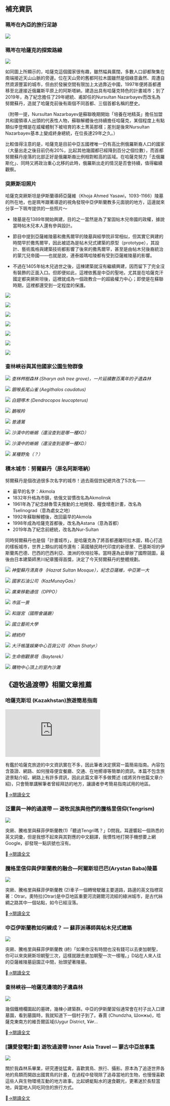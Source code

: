 ---
---
## 補充資訊

### 珮岑在內亞的旅行足跡

![](https://assets.matters.news/embed/282bb5ad-de56-4147-8120-6c43702ecdf5.png)

### 珮岑在哈薩克的探索路線

![](https://imgur.com/kfSkESe.jpg)

如同圖上所顯示的，哈薩克這個國家很有趣，雖然幅員廣闊，多數人口卻都聚集在南端接近天山山脈的旁邊。位在天山旁的舊都阿拉木圖雖然是個綠意盎然、周遭自然資源豐富的城市，但由於發展空間有限加上太過靠近中國，1997年便將首都遷移至北邊接近俄羅斯平原上的阿斯塔納，建造出具有哈薩克特色的計畫城市；到了2019年，為了紀念擔任了29年總統、甫卸任的Nursultan Nazarbayev而改名為努爾蘇丹，造就了哈薩克前後有兩個不同首都、三個首都名稱的歷史。

（附帶一提，Nursultan Nazarbayev是蘇聯晚期開始「培養在地精英」擔任加盟共和國領導人出頭的代表性人物，蘇聯解體後也持續擔任哈薩克，某個程度上有點類似李登輝是在威權體制下被培育的本土菁英那樣；差別是後來Nursultan Nazarbayev基本上變成終身總統，在位長達29年之久。）

比較值得注意的是，哈薩克是目前中亞五國裡唯一仍有高比例俄羅斯裔人口的國家（大量出走之後目前仍有20%，比起其他幾國都已經降到百分之個位數），而首都努爾蘇丹座落的北部正好是俄羅斯裔比例相對較高的區域。在哈薩克努力「去俄羅斯化」、同時又將政治重心北移的此時，俄羅斯出走的情況是否會持續，值得繼續觀察。

### 突厥斯坦照片

哈薩克突厥斯坦是伊斯蘭導師亞薩維（Khoja Ahmed Yasawi，1093-1166）陵墓的所在地，也是珮岑跟著導遊的視角發現中亞伊斯蘭教多元面貌的地方，這邊就來分享一下珮岑提供的一些照片～

- 陵墓是在1389年開始興建，目的之一當然是為了鞏固帖木兒帝國的政權，據說當時帖木兒本人還有參與設計。

- 節目中提到亞薩維陵墓和撒馬爾罕的陵墓與經學院非常相似，但其實它興建的時間早於撒馬爾罕，因此被認為是帖木兒式建築的原型（prototype），其設計、藝術風格與建築技術都影響了後來的撒馬爾罕，甚至是由帖木兒後裔統治的蒙兀兒帝國——也就是說，連泰姬瑪哈陵都有受到亞薩維陵墓的影響。

- 不過在1405年帖木兒過世之後，這棟建築就沒有繼續興建，因而留下了完全沒有裝飾的正面入口。但即便如此，這裡依舊是中亞的聖地，尤其是在哈薩克汗國定都突厥斯坦後，這裡就成為一個政教合一的超級權力中心；即使是在蘇聯時期，這裡都還受到一定程度的保護。

![](https://imgur.com/75Jko67.jpg)

![](https://imgur.com/fFh1BcG.jpg)

![](https://imgur.com/WSzMqcK.jpg)

![](https://imgur.com/gBLSR8J.jpg)

![](https://imgur.com/H9IlVmE.jpg)

![](https://imgur.com/q1vZ3zI.jpg)

![](https://imgur.com/CGgbqyw.jpg)

### 查林峽谷與其他國家公園生物群像

![](https://imgur.com/vfwQiuo.jpg)
*查林梣樹森林 (Sharyn ash tree grove)，一片延續數百萬年的孑遺森林*

![](https://imgur.com/3W7BK4v.jpg)
*銀喉長尾山雀 (Aegithalos caudatus)*

![](https://imgur.com/929SbrI.jpg)
*白翅啄木 (Dendrocopos leucopterus)*

![](https://imgur.com/X5qu8e4.jpg)
*鵝喉羚*

![](https://imgur.com/tduYTy8.jpg)
*普通鵟*

![](https://imgur.com/E3pbBTX.jpg)
*沙漠中的蜥蜴（還沒查到是哪一種XD）*

![](https://imgur.com/4MCRVix.jpg)
*沙漠中的蜥蜴（還沒查到是哪一種XD）*

![](https://imgur.com/unM5rYc.jpg)
*某種野兔（？）*

### 積木城市：努爾蘇丹（原名阿斯塔納）

努爾蘇丹是個改過很多次名字的城市！過去兩個世紀總共改了5次名——

- 最早的名字：Akmola
- 1832年升格為市鎮，依俄文習慣改名為Akmolinsk
- 1961年為了紀念赫魯雪夫推動的土地開發、糧食增產計畫，改名為Tselinograd（意為處女之地）
- 1992年蘇聯解體後，改回最早的Akmola
- 1998年成為哈薩克首都後，改名為Astana（意為首都）
- 2019年為了紀念前總統，改名為Nur-Sultan

同時努爾蘇丹也是個「計畫城市」，是哈薩克為了將首都遷離阿拉木圖，精心打造的樣板城市，世界上類似的城市還有：英國殖民時代印度的新德里、巴基斯坦的伊斯蘭馬巴德、巴西的巴西利亞、澳洲的坎培拉等。當時還為此舉辦了國際競圖，最後由日本建築師黒川紀章獲得首獎，決定了今天努爾蘇丹的整體規劃。

![](https://imgur.com/Q7dnk2V.jpg)
*神聖蘇丹清真寺（Hazrat Sultan Mosque），紀念亞薩維，中亞第一大*

![](https://imgur.com/MTP7nwM.jpg)
*國家石油公司（KazMunayGas）*

![](https://imgur.com/bHRt6Vs.jpg)
*廣東移動通信（OPPO）*

![](https://imgur.com/A2Hqcus.jpg)
*市區一景*

![](https://imgur.com/dwb1A0S.jpg)
*和諧宮（國際會議廳）*

![](https://imgur.com/6xZQB3V.jpg)
*國立藝術大學*

![](https://imgur.com/cAvCAqI.jpg)
*總統府*

![](https://imgur.com/oiJmkO.jpg)
*大汗帳篷娛樂中心百貨公司（Khan Shatyr）*

![](https://imgur.com/13qZzdn.jpg)
*生命樹觀景塔（Bayterek）*

![](https://imgur.com/2GMSwpy.jpg)
*購物中心頂上的室內沙灘*

## 《遊牧過渡帶》相關文章推薦

### 哈薩克斯坦 (Kazakhstan)旅遊簡易指南

![](https://a.bbkz.net/forum/attachment.php?s=f964ec696f2639409107e187607d3b09&attachmentid=2956988&thumb=1&d=1571851001)

有鑑於哈薩克旅遊的中文資訊實在不多，因此筆者決定撰寫一篇簡易指南。內容包含簽證、網路、如何搜尋便宜餐廳、交通、在地嚮導等簡單的資訊。本篇不包含旅遊景點介紹，網路上有許多資訊，因此此篇文章不多做贅述 (或將另作他篇文章介紹)，只會簡單講解筆者曾經拜訪的地方，讓讀者參考簡易指南試用的地區。

[→閱讀全文](https://www.backpackers.com.tw/forum/showthread.php?t=10371571)

### 泛靈與一神的過渡帶 — 遊牧民族與他們的騰格里信仰(Tengrism)

![](https://assets.matters.news/embed/230b2e86-d2f7-42ce-b71f-f3b7e01601f3.jpeg)

突厥、騰格里與蘇菲伊斯蘭教(1)「聽過Tengri嗎？」D問我。耳邊響起一個熟悉的英文詞彙，但是我想不起來與其對應的中文翻譯，我慣性地打開手機想要上網Google，卻發現一點訊號也沒有。

[→閱讀全文](https://matters.news/@flyhigh2011/bafyreialneqfgyip7fjyoyzit6g7deg7in4qyd66ndcqmswmscgry755qa)

### 騰格里信仰與伊斯蘭教的融合—阿爾斯坦巴巴(Arystan Baba)陵墓

![](https://assets.matters.news/embed/c58b0413-5492-49e8-821a-78f3ea6857a1.jpeg)

突厥、騰格里與蘇菲伊斯蘭教 (2)車子一個轉彎駛離主要道路，路邊的英文指標寫著：Otrar。奧特拉(Otrar)是中亞地區重要河流錫爾河流經的綠洲城市，是古代絲綢之路其中一個站點，如今已經沒落。

[→閱讀全文](https://matters.news/@flyhigh2011/bafyreidgxnobnqgazfzqosahkcpvwpv5kogdhjr4gdngz7e3buvtfsjexy)

### 中亞伊斯蘭教如何練成？ — 蘇菲派導師與帖木兒式建築

![](https://assets.matters.news/embed/23158a1d-731f-4ce4-8a73-e29c8e75cbd1.jpeg)

突厥、騰格里與蘇菲伊斯蘭教 (終)「如果你沒有時間也沒有錢可以去麥加朝聖，你可以來突厥斯坦朝聖三次，這樣就跟去麥加朝聖一次一樣喔。」D站在人來人往的亞薩維陵墓庭園正中間，抬頭望著陵墓。

[→閱讀全文](https://matters.news/@flyhigh2011/bafyreiani2jieutj4gxgcf2rbuxftyn4zk6cpvvo4m33ftcoxk2amaib5q)

### 查林峽谷—哈薩克邊境的孑遺森林

![](https://assets.matters.news/embed/1a9451e5-455d-469f-8701-acc60db3fa03.jpeg)

幾個鐵柵欄圍起的墓碑，幾棟小建築群。中亞的伊斯蘭習俗通常會在村子出入口建墓園，看到墓園時，我就知道下一個村子到了。春賈 (Chundzha, Шонжы)，哈薩克東南方的維吾爾區域(Uygur District, Ұйғ...

[→閱讀全文](https://matters.news/@flyhigh2011/bafyreihm5ih7ogfe52a2tjzsgdwekw7v7woabqt5clbha53niiulz46di4)

### [讓愛發電計畫] 遊牧過渡帶 Inner Asia Travel — 蒙古中亞故事集

![](https://assets.matters.news/embed/55c93e07-9b5a-45cd-8a09-e4fd0441c538.png)

關於我森林系畢業，研究遷徙猛禽，喜歡賞鳥、旅行、攝影。原本為了追逐世界各地的鳥類而開啟出國賞鳥的計畫，在過程中發現除了追尋當地的生物，也慢慢喜歡這些人與生物環境互動的地方故事。比起蜻蜓點水的速食觀光，更著迷於長駐當地，與當地人同吃同住的旅行方式。

[→閱讀全文](https://matters.news/@flyhigh2011/bafyreihvnoape42jsr7rvwvl6jq74oqxnlssmgklhwvvdtnunutg4p37n4)
